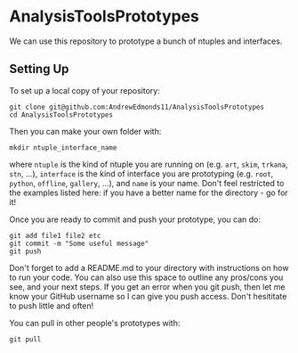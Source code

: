 # AnalysisToolsPrototypes
We can use this repository to prototype a bunch of ntuples and interfaces.

## Setting Up

To set up a local copy of your repository:

```
git clone git@github.com:AndrewEdmonds11/AnalysisToolsPrototypes
cd AnalysisToolsPrototypes
```

Then you can make your own folder with:

```
mkdir ntuple_interface_name
```

where ```ntuple``` is the kind of ntuple you are running on (e.g. ```art```, ```skim```, ```trkana```, ```stn```, ...), ```interface``` is the kind of interface you are prototyping (e.g.  ```root```, ```python```, ```offline```, ```gallery```, ...), and ```name``` is your name. Don't feel restricted to the examples listed here: if you have a better name for the directory - go for it!

Once you are ready to commit and push your prototype, you can do:

```
git add file1 file2 etc
git commit -m "Some useful message"
git push
```

Don't forget to add a README.md to your directory with instructions on how to run your code. You can also use this space to outline any pros/cons you see, and your next steps. If you get an error when you git push, then let me know your GitHub username so I can give you push access. Don't hesititate to push little and often!

You can pull in other people's prototypes with:

```
git pull
```
